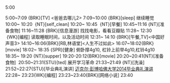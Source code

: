 
5:00

5:00~7:09 {BRK}[TV] <爸爸去哪儿2>
7:09~10:00 {BRK}[sleep] 继续睡觉
10:00~ 10:20  {NT}[self_clean]
10:20~ 10:45  {NT}[早餐]
10:45~11:16 {NT}[准备食物]
11:16~11:28 {BRK}[信息漫游] 找找电影，看看豆瓣贴
11:28~ 12:30  {WK}[编程]<life-time-tracker> 读取睡眠时间，以及活动时间
12:31~ 14:10 {BRK}[午餐,TV]<中国好声音3>
14:10~16:06{BRK}[RB,林语堂]<人生不过如此>
16:07~18:02{BRK}[movie]<into the wild>
18:02~ 18:35 {SPR}[健身] 俯卧撑4g10, 杠铃上前举4g10,杠铃4g10
18:35~ 19:20 {NT}[supper]
19:20-20:12{BRK}[movie] <into the wild>
20:20~20:41{NT}[准备食物] 
20:50~21:31{STU}[ted] 展开学习革命
21:33~21:49 {NT}[洗澡]
21:52~22:27{STU}[毕业典礼演讲] [迈克尔·彭博哈佛大学2014毕业典礼演讲](http://v.163.com/movie/2014/5/T/Q/M9TCRI0FA_M9TCSMKTQ.html)
22:28~ 23:23{WK}[编程] <life-time-tracker>
23:23~23:40{BRK}[网络小说]
23:40
